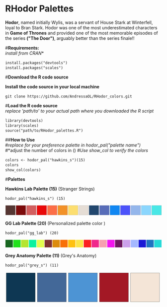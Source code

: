 # RHodor Palettes 

**Hodor**, named initially Wylis, was a servant of House Stark at Winterfell, loyal to Bran Stark. Hodor was one of the most underestimated characters in **Game of Thrones** and provided one of the most memorable episodes of the series **("The Door")**, arguably better than the series finale!! <br />

#**Requirements:**  <br />
*install from CRAN** <br />

```
install.packages("devtools")
install.packages("scales")
```

#**Download the R code source** <br />

**Install the code source in your local machine** <br />

```
git clone https://github.com/AndressaOL/RHodor_colors.git
```


#**Load the R code source** <br />
*replace 'path/to' to your actual path where you downloaded the R script* <br />

```
library(devtools)
library(scales)
source("path/to/RHodor_palettes.R")

```

##**How to Use** <br />
#*replace for your preference palette in hodor_pal("palette name")*  
#*adjust the number of colors in () 
#*Use show_col to verify the colors* 
```
colors <- hodor_pal("hawkins_s")(15)
colors
show_col(colors)
```


#**Palettes** <br />

**Hawkins Lab Palette (15)** (Stranger Strings) <br />

```
hodor_pal("hawkins_s") (15)
```
![image](https://github.com/AndressaOL/RHodor_colors/blob/main/figure/hawkinscolors.png)

**GG Lab Palette (20)** (Personalized palette color ) 

```
hodor_pal("gg_lab") (20)
```
![image](https://github.com/AndressaOL/RHodor_colors/blob/main/figure/gg_labcolors.png)

**Grey Anatomy Palette (11)**  (Grey's Anatomy)  <br />

```
hodor_pal("grey_s") (11)
```
![image](https://github.com/AndressaOL/RHodor_colors/blob/main/figure/greycolors.png) 








